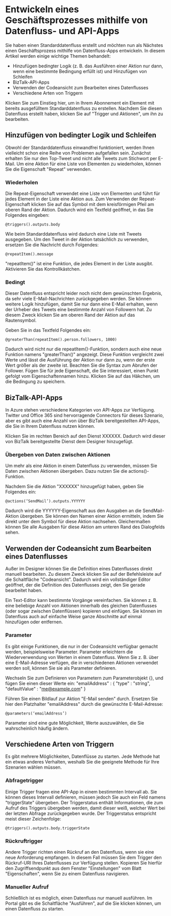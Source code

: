 <properties 
	pageTitle="Erstellen eines Geschäftsprozesses" 
	description="Erstellen eines Geschäftsprozesses" 
	authors="stepsic-microsoft-com" 
	manager="dwrede" 
	editor="" 
	services="app-service-logic" 
	documentationCenter=""/>



<tags
	ms.service="app-service-logic"
	ms.workload="web"
	ms.tgt_pltfrm="na"
	ms.devlang="na"
	ms.topic="article"
	ms.date="02/24/2015"
	ms.author="stepsic"/>

# Entwickeln eines Geschäftsprozesses mithilfe von Datenfluss- und API-Apps

Sie haben einen Standarddatenfluss erstellt und möchten nun als Nächstes einen Geschäftsprozess mithilfe von Datenfluss-Apps entwickeln. In diesem Artikel werden einige wichtige Themen behandelt:

- Hinzufügen bedingter Logik (z. B. das Ausführen einer Aktion nur dann, wenn eine bestimmte Bedingung erfüllt ist) und Hinzufügen von Schleifen
- BizTalk-API-Apps
- Verwenden der Codeansicht zum Bearbeiten eines Datenflusses
- Verschiedene Arten von Triggern

Klicken Sie zum Einstieg hier, um in Ihrem Abonnement ein Element mit bereits ausgefülltem Standarddatenfluss zu erstellen. Nachdem Sie diesen Datenfluss erstellt haben, klicken Sie auf "Trigger und Aktionen", um ihn zu bearbeiten.

## Hinzufügen von bedingter Logik und Schleifen

Obwohl der Standarddatenfluss einwandfrei funktioniert, werden Ihnen vielleicht schon eine Reihe von Problemen aufgefallen sein. Zunächst erhalten Sie nur den Top-Tweet und nicht alle Tweets zum Stichwort per E-Mail. Um eine Aktion für eine Liste von Elementen zu wiederholen, können Sie die Eigenschaft "Repeat" verwenden.

### Wiederholen

Die Repeat-Eigenschaft verwendet eine Liste von Elementen und führt für jedes Element in der Liste eine Aktion aus. Zum Verwenden der Repeat-Eigenschaft klicken Sie auf das Symbol mit dem kreisförmigen Pfeil am oberen Rand der Aktion. Dadurch wird ein Textfeld geöffnet, in das Sie Folgendes eingeben:

    @triggers().outputs.body

Wie beim Standarddatenfluss wird dadurch eine Liste mit Tweets ausgegeben. Um den Tweet in der Aktion tatsächlich zu verwenden, ersetzen Sie die Nachricht durch Folgendes:

    @repeatItem().message

"repeatItem()" ist eine Funktion, die jedes Element in der Liste ausgibt. Aktivieren Sie das Kontrollkästchen.

### Bedingt

Dieser Datenfluss entspricht leider noch nicht dem gewünschten Ergebnis, da sehr viele E-Mail-Nachrichten zurückgegeben werden. Sie können weitere Logik hinzufügen, damit Sie nur dann eine E-Mail erhalten, wenn der Urheber des Tweets eine bestimmte Anzahl von Followern hat. Zu diesem Zweck klicken Sie am oberen Rand der Aktion auf das Rautensymbol.

Geben Sie in das Textfeld Folgendes ein:

    @greaterThan(repeatItem().person.followers, 1000)

Dadurch wird nicht nur die repeatItem()-Funktion, sondern auch eine neue Funktion namens "greaterThan()" angezeigt. Diese Funktion vergleicht zwei Werte und lässt die Ausführung der Aktion nur dann zu, wenn der erste Wert größer als der zweite ist. Beachten Sie die Syntax zum Abrufen der Follower. Fügen Sie für jede Eigenschaft, die Sie interessiert, einen Punkt gefolgt vom Eigenschaftennamen hinzu. Klicken Sie auf das Häkchen, um die Bedingung zu speichern.

## BizTalk-API-Apps

In Azure stehen verschiedene Kategorien von API-Apps zur Verfügung. Twitter und Office 365 sind hervorragende Connectors für dieses Szenario, aber es gibt auch eine Anzahl von über BizTalk bereitgestellten API-Apps, die Sie in Ihrem Datenfluss nutzen können.

Klicken Sie im rechten Bereich auf den Dienst XXXXXX. Dadurch wird dieser von BizTalk bereitgestellte Dienst dem Designer hinzugefügt.

### Übergeben von Daten zwischen Aktionen

Um mehr als eine Aktion in einem Datenfluss zu verwenden, müssen Sie Daten zwischen Aktionen übergeben. Dazu nutzen Sie die actions()-Funktion.

Nachdem Sie die Aktion "XXXXXX" hinzugefügt haben, geben Sie Folgendes ein:

    @actions(‘SendMail’).outputs.YYYYYY

Dadurch wird die YYYYYY-Eigenschaft aus den Ausgaben an die SendMail-Aktion übergeben. Sie können den Namen einer Aktion ermitteln, indem Sie direkt unter dem Symbol für diese Aktion nachsehen. Gleichermaßen können Sie alle Ausgaben für diese Aktion am unteren Rand des Dialogfelds sehen.

## Verwenden der Codeansicht zum Bearbeiten eines Datenflusses

Außer im Designer können Sie die Definition eines Datenflusses direkt manuell bearbeiten. Zu diesem Zweck klicken Sie auf der Befehlsleiste auf die Schaltfläche "Codeansicht". Dadurch wird ein vollständiger Editor geöffnet, der die Definition des Datenflusses zeigt, den Sie gerade bearbeitet haben.

Ein Text-Editor kann bestimmte Vorgänge vereinfachen. Sie können z. B. eine beliebige Anzahl von Aktionen innerhalb des gleichen Datenflusses (oder sogar zwischen Datenflüssen) kopieren und einfügen. Sie können im Datenfluss auch auf einfache Weise ganze Abschnitte auf einmal hinzufügen oder entfernen.

### Parameter

Es gibt einige Funktionen, die nur in der Codeansicht verfügbar gemacht werden, beispielsweise Parameter. Parameter erleichtern die Wiederverwendung von Werten in einem Datenfluss. Wenn Sie z. B. über eine E-Mail-Adresse verfügen, die in verschiedenen Aktionen verwendet werden soll, können Sie sie als Parameter definieren.

Wechseln Sie zum Definieren von Parametern zum Parameterobjekt {}, und fügen Sie einen dieser Werte ein: "emailAddress" : { "type" : "string", "defaultValue" : "me@example.com" }

Führen Sie einen Bildlauf zur Aktion "E-Mail senden" durch. Ersetzen Sie hier den Platzhalter "emailAddress" durch die gewünschte E-Mail-Adresse:

    @parameters(‘emailAddress’)

Parameter sind eine gute Möglichkeit, Werte auszuwählen, die Sie wahrscheinlich häufig ändern.

## Verschiedene Arten von Triggern

Es gibt mehrere Möglichkeiten, Datenflüsse zu starten. Jede Methode hat ein etwas anderes Verhalten, weshalb Sie die geeignete Methode für Ihre Szenarien wählen müssen.

### Abfragetrigger

Einige Trigger fragen eine API-App in einem bestimmten Intervall ab. Sie können dieses Intervall definieren, müssen jedoch Sie auch ein Feld namens "triggerState" übergeben. Der Triggerstatus enthält Informationen, die zum Aufruf des Triggers übergeben werden, damit dieser weiß, welcher Wert bei der letzten Abfrage zurückgegeben wurde. Der Triggerstatus entspricht meist dieser Zeichenfolge:

    @triggers().outputs.body.triggerState

### Rückruftrigger

Andere Trigger richten einen Rückruf an den Datenfluss, wenn sie eine neue Anforderung empfangen. In diesem Fall müssen Sie dem Trigger den Rückruf-URI Ihres Datenflusses zur Verfügung stellen. Kopieren Sie hierfür den Zugriffsendpunkt aus dem Fenster "Einstellungen" vom Blatt "Eigenschaften", wenn Sie zu einem Datenfluss navigieren.

### Manueller Aufruf

Schließlich ist es möglich, einen Datenfluss nur manuell ausführen. Im Portal gibt es die Schaltfläche "Ausführen", auf die Sie klicken können, um einen Datenfluss zu starten.

<!--HONumber=54-->